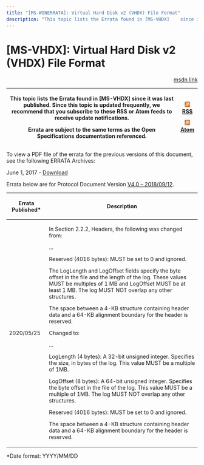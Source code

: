 ```yaml
---
title: "[MS-WINERRATA]: Virtual Hard Disk v2 (VHDX) File Format"
description: "This topic lists the Errata found in [MS-VHDX]    since it was last published. Since this topic is updated frequently, we    recommend that you"
---
```


# [MS-VHDX]: Virtual Hard Disk v2 (VHDX) File Format

<p align="right"><a href="https://msdn.microsoft.com/en-us/library/d5da972b-c182-4c44-91d0-e24cf22c6a40">msdn link</a></p>
<p> </p>

<table>
 <thead>
  <tr>
   <th>
   <p>This topic lists the Errata found in [MS-VHDX]
   since it was last published. Since this topic is updated frequently, we
   recommend that you subscribe to these RSS or Atom feeds to receive update
   notifications.</p>
   <p>Errata are subject to the same terms as the
   Open Specifications documentation referenced.</p>
   </th>
   <th>
   <p><img id="Picture 260" src="ms-winerrata_files/image001.png"><a href="http://blogs.msdn.com/b/protocol_content_errata/rss.aspx">RSS</a> </p>
   <p><img id="Picture 257" src="ms-winerrata_files/image001.png"><a href="http://blogs.msdn.com/b/protocol_content_errata/atom.aspx">Atom</a> </p>
   <p> </p>
   </th>
  </tr>
 </thead>
</table>

<p>To view a PDF file of the errata for the previous versions
of this document, see the following ERRATA Archives:</p>

<p>June 1, 2017 - <a href="https://winprotocoldoc.blob.core.windows.net/productionwindowsarchives/MS-WINERRATA/%5bMS-WINERRATA%5d-170601.pdf">Download</a></p>

<p>Errata below are for Protocol Document Version <a href="https://docs.microsoft.com/en-us/openspecs/windows_protocols/ms-vhdx/83e061f8-f6e2-4de1-91bd-5d518a43d477">V4.0
– 2018/09/12</a>.</p>

<table>
 <thead>
  <tr>
   <th>
   <p>Errata Published*</p>
   </th>
   <th>
   <p>Description</p>
   </th>
  </tr>
 </thead>
 <tr>
  <td>
  <p>2020/05/25</p>
  </td>
  <td>
  <p>In Section 2.2.2, Headers, the following was changed
  from:</p>
  <p> </p>
  <p>...</p>
  <p> </p>
  <p>Reserved (4016 bytes): MUST be set to 0 and ignored.</p>
  <p> </p>
  <p>The LogLength and LogOffset fields specify the byte
  offset in the file and the length of the log. These values MUST be multiples
  of 1 MB and LogOffset MUST be at least 1 MB. The log MUST NOT overlap any
  other structures.</p>
  <p> </p>
  <p>The space between a 4-KB structure containing header
  data and a 64-KB alignment boundary for the header is reserved.</p>
  <p> </p>
  <p>Changed to:</p>
  <p> </p>
  <p>...</p>
  <p> </p>
  <p>LogLength (4 bytes): A 32-bit unsigned integer.
  Specifies the size, in bytes of the log. This value MUST be a multiple of
  1MB.</p>
  <p> </p>
  <p>LogOffset (8 bytes): A 64-bit unsigned integer.
  Specifies the byte offset in the file of the log. This value MUST be a
  multiple of 1MB. The log MUST NOT overlap any other structures.</p>
  <p> </p>
  <p>Reserved (4016 bytes): MUST be set to 0 and ignored.</p>
  <p> </p>
  <p>The space between a 4-KB structure containing header
  data and a 64-KB alignment boundary for the header is reserved.</p>
  </td>
 </tr>
</table>

<p>*Date format: YYYY/MM/DD</p>


                
